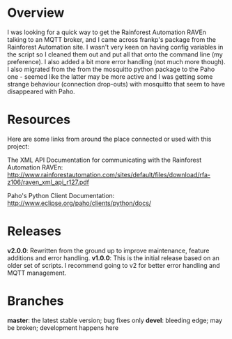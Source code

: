 
Overview
========

I was looking for a quick way to get the Rainforest Automation RAVEn talking to an MQTT broker, and I came across frankp's  package from the Rainforest Automation site. I wasn't very keen on having config variables in the script so I cleaned them out and put all that onto the command line (my preference). I also added a bit more error handling (not much more though). I also migrated from the from the mosquitto python package to the Paho one - seemed like the latter may be more active and I was getting some strange behaviour (connection drop-outs) with mosquitto that seem to have disappeared with Paho.

Resources
=========

Here are some links from around the place connected or used with this project:

The XML API Documentation for communicating with the Rainforest Automation RAVEn:
http://www.rainforestautomation.com/sites/default/files/download/rfa-z106/raven_xml_api_r127.pdf

Paho's Python Client Documentation:
http://www.eclipse.org/paho/clients/python/docs/

Releases
========
**v2.0.0**: Rewritten from the ground up to improve maintenance, feature additions and error handling.
**v1.0.0**: This is the initial release based on an older set of scripts. I recommend going to v2 for better error handling and MQTT management.

Branches
========

**master**: the latest stable version; bug fixes only
**devel**: bleeding edge; may be broken; development happens here
